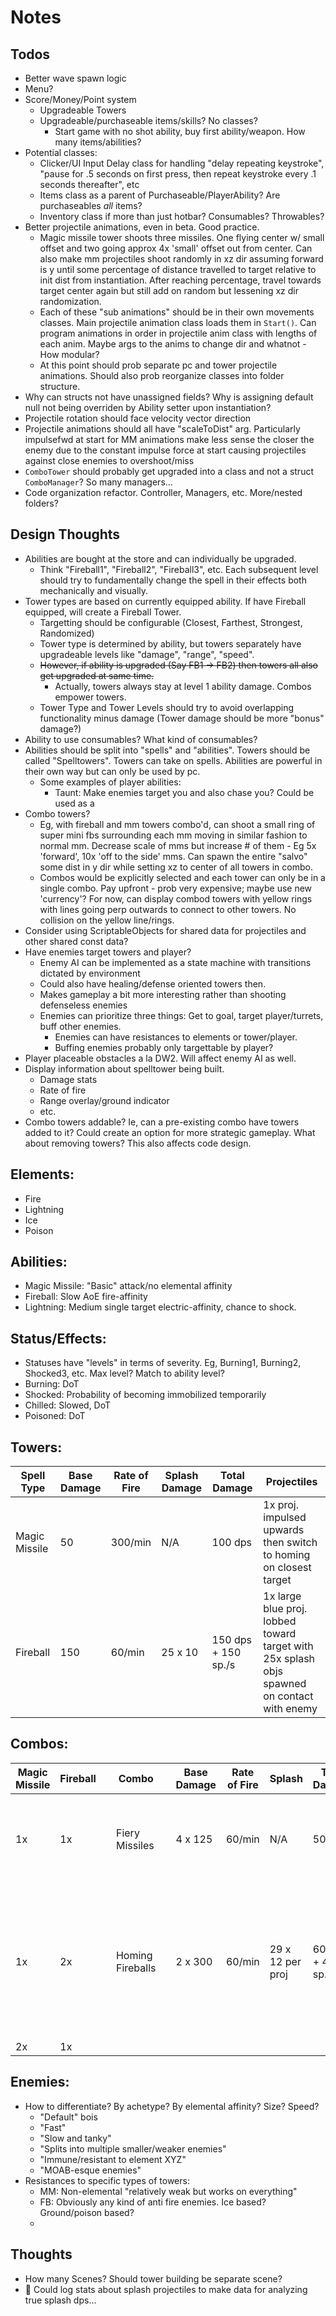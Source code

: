 # Notes

## Todos
- Better wave spawn logic
- Menu?
- Score/Money/Point system
    - Upgradeable Towers
    - Upgradeable/purchaseable items/skills? No classes?
        - Start game with no shot ability, buy first ability/weapon. How many items/abilities? 
- Potential classes:
    - Clicker/UI Input Delay class for handling "delay repeating keystroke", "pause for .5 seconds on first press, then repeat keystroke every .1 seconds thereafter", etc
    - Items class as a parent of Purchaseable/PlayerAbility? Are purchaseables _all_ items?
    - Inventory class if more than just hotbar? Consumables? Throwables?
- Better projectile animations, even in beta. Good practice.
    - Magic missile tower shoots three missiles. One flying center w/ small offset and two going approx 4x 'small' offset out from center. Can also make mm projectiles shoot randomly in xz dir assuming forward is y until some percentage of distance travelled to target relative to init dist from instantiation. After reaching percentage, travel towards target center again but still add on random but lessening xz dir randomization.
    - Each of these "sub animations" should be in their own movements classes. Main projectile animation class loads them in `Start()`. Can program animations in order in projectile anim class with lengths of each anim. Maybe args to the anims to change dir and whatnot - How modular?
    - At this point should prob separate pc and tower projectile animations. Should also prob reorganize classes into folder structure.
- Why can structs not have unassigned fields? Why is assigning default null not being overriden by Ability setter upon instantiation?
- Projectile rotation should face velocity vector direction
- Projectile animations should all have "scaleToDist" arg. Particularly impulsefwd at start for MM animations make less sense the closer the enemy due to the constant impulse force at start causing projectiles against close enemies to overshoot/miss
- `ComboTower` should probably get upgraded into a class and not a struct `ComboManager`? So many managers...
- Code organization refactor. Controller, Managers, etc. More/nested folders?


## Design Thoughts
- Abilities are bought at the store and can individually be upgraded.
    - Think "Fireball1", "Fireball2", "Fireball3", etc. Each subsequent level should try to fundamentally change the spell in their effects both mechanically and visually. 
- Tower types are based on currently equipped ability. If have Fireball equipped, will create a Fireball Tower.
    - Targetting should be configurable (Closest, Farthest, Strongest, Randomized)
    - Tower type is determined by ability, but towers separately have upgradeable levels like "damage", "range", "speed".
    - ~~However, if ability is upgraded (Say FB1 -> FB2) then towers all also get upgraded at same time.~~
        - Actually, towers always stay at level 1 ability damage. Combos empower towers.
    - Tower Type and Tower Levels should try to avoid overlapping functionality minus damage (Tower damage should be more "bonus" damage?)
- Ability to use consumables? What kind of consumables?
- Abilities should be split into "spells" and "abilities". Towers should be called "Spelltowers". Towers can take on spells. Abilities are powerful in their own way but can only be used by pc.
    - Some examples of player abilities:
        - Taunt: Make enemies target you and also chase you? Could be used as a 
- Combo towers?
    - Eg, with fireball and mm towers combo'd, can shoot a small ring of super mini fbs surrounding each mm moving in similar fashion to normal mm. Decrease scale of mms but increase # of them - Eg 5x 'forward', 10x 'off to the side' mms. Can spawn the entire "salvo" some dist in y dir while setting xz to center of all towers in combo. 
    - Combos would be explicitly selected and each tower can only be in a single combo. Pay upfront - prob very expensive; maybe use new 'currency'? For now, can display combod towers with yellow rings with lines going perp outwards to connect to other towers. No collision on the yellow line/rings.
- Consider using ScriptableObjects for shared data for projectiles and other shared const data?
- Have enemies target towers and player?
    - Enemy AI can be implemented as a state machine with transitions dictated by environment
    - Could also have healing/defense oriented towers then.
    - Makes gameplay a bit more interesting rather than shooting defenseless enemies
    - Enemies can prioritize three things: Get to goal, target player/turrets, buff other enemies.
        - Enemies can have resistances to elements or tower/player.
        - Buffing enemies probably only targettable by player?
- Player placeable obstacles a la DW2. Will affect enemy AI as well.
- Display information about spelltower being built.
    - Damage stats
    - Rate of fire
    - Range overlay/ground indicator
    - etc.
- Combo towers addable? Ie, can a pre-existing combo have towers added to it? Could create an option for more strategic gameplay. What about removing towers? This also affects code design.


## Elements:
- Fire
- Lightning
- Ice
- Poison

## Abilities:
- Magic Missile: "Basic" attack/no elemental affinity
- Fireball: Slow AoE fire-affinity
- Lightning: Medium single target electric-affinity, chance to shock.

## Status/Effects:
- Statuses have "levels" in terms of severity. Eg, Burning1, Burning2, Shocked3, etc. Max level? Match to ability level?
- Burning: DoT
- Shocked: Probability of becoming immobilized temporarily
- Chilled: Slowed, DoT
- Poisoned: DoT

## Towers:
| Spell Type    | Base Damage | Rate of Fire | Splash Damage | Total Damage        | Projectiles |
|---------------|-------------|--------------|---------------|---------------------|-------------|
| Magic Missile | 50          | 300/min      | N/A           | 100 dps             | 1x proj. impulsed upwards then switch to homing on closest target |
| Fireball      | 150         | 60/min       | 25 x 10       | 150 dps + 150 sp./s | 1x large blue proj. lobbed toward target with 25x splash objs spawned on contact with enemy |


## Combos:
| Magic Missile | Fireball | | Combo            | | Base Damage | Rate of Fire | Splash           | Total Damage        | Projectiles |
|---------------|----------|-|------------------|-|-------------|--------------|------------------|---------------------|-------------|
| 1x            | 1x       | | Fiery Missiles   | | 4 x 125     | 60/min       | N/A              | 500 dps             | 4x red missiles shoot upward in spiral then home in on target |
| 1x            | 2x       | | Homing Fireballs | | 2 x 300     | 60/min       | 29 x 12 per proj | 600 dps + 480 sp./s | 2x fireballs shoot in v formation backwards at a high angle then home in on target. Fireball splash on contact |
| 2x            | 1x       | |                  | |             |              |                  |                     | |


## Enemies:
- How to differentiate? By achetype? By elemental affinity? Size? Speed? 
    - "Default" bois
    - "Fast"
    - "Slow and tanky"
    - "Splits into multiple smaller/weaker enemies"
    - "Immune/resistant to element XYZ"
    - "MOAB-esque enemies"
- Resistances to specific types of towers:
    - MM: Non-elemental "relatively weak but works on everything"
    - FB: Obviously any kind of anti fire enemies. Ice based? Ground/poison based?
    - 

## Thoughts
- How many Scenes? Should tower building be separate scene?
- :thinking: Could log stats about splash projectiles to make data for analyzing true splash dps...